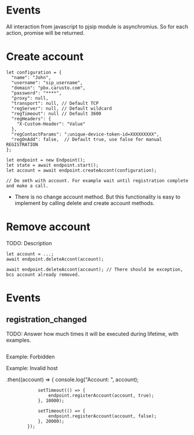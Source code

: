 
# Events

All interaction from javascript to pjsip module is asynchromius.
So for each action, promise will be returned.

# Create account

```
let configuration = {
  "name": "John",
  "username": "sip_username",
  "domain": "pbx.carusto.com",
  "password": "****",
  "proxy": null,
  "transport": null, // Default TCP
  "regServer": null, // Default wildcard
  "regTimeout": null // Default 3600
  "regHeaders": {
    "X-Custom-Header": "Value"
  },
  "regContactParams": ";unique-device-token-id=XXXXXXXXX",
  "regOnAdd": false,  // Default true, use false for manual REGISTRATION
};

let endpoint = new Endpoint();
let state = await endpoint.start();
let account = await endpoint.createAccont(configuration);

// Do smth with account. For example wait until registration complete and make a call.
```

* There is no change account method. But this functionality is easy to implement by calling delete and create account methods.


# Remove account

TODO: Description

```
let account = ...;
await endpoint.deleteAccont(account);

await endpoint.deleteAccont(account); // There should be exception, bcs account already removed.
```


# Events


## registration_changed

TODO: Answer how much times it will be executed during lifetime, with examples.

```

```


Example: Forbidden

Example: Invalid host



.then((account) => {
                console.log("Account: ", account);

                setTimeout(() => {
                    endpoint.registerAccount(account, true);
                }, 10000);

                setTimeout(() => {
                    endpoint.registerAccount(account, false);
                }, 20000);
            });




